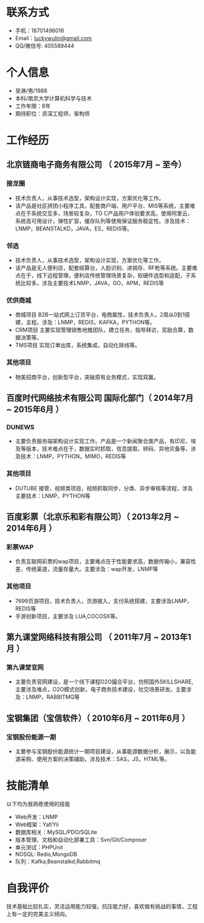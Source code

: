 
# 联系方式

- 手机：18701496016
- Email：luckywulin@gmail.com
- QQ/微信号: 405589444

# 个人信息

 - 吴淋/男/1988 
 - 本科/南京大学计算机科学与技术
 - 工作年限：8年
 - 期待职位：资深工程师，架构师


# 工作经历

## 北京链商电子商务有限公司 （ 2015年7月 ~ 至今）

### 接龙圈
- 技术负责人，从事技术选型，架构设计实现，方案优化等工作。
- 该产品是社区拼团小程序工具，配套商户端、用户平台、MIS等系统，主要难点在于系统交互多，场景较复杂，TO C产品用户体验要求高，使用阿里云，系统高可用设计，弹性扩容，缓存队列等使用保证服务稳定性。涉及技术：LNMP，BEANSTALKD，JAVA，ES，REDIS等。

### 邻选
- 技术负责人，从事技术选型，架构设计实现，方案优化等工作。
- 该产品是无人便利店，配套结算台，人脸识别、进销存、RF枪等系统。主要难点在于，线下远程管理，便利店传统管理场景复杂，软硬件选型和适配，子系统比较多。涉及主要技术LNMP，JAVA，GO，APM，REDIS等

### 优供商城
- 商城项目 B2B一站式网上订货平台，电商属性，技术负责人，2周从0到1搭建，主程。涉及：LNMP，REDIS，KAFKA，PYTHON等。
- CRM项目 主要实现管理销售地推团队，建立任务，指导拜访，奖励合算，数据决策等。
- TMS项目 实现订单出库，系统集成，自动化排线等。

### 其他项目
- 物美招商平台，创新型平台，突破原有业务模式，实现双赢。
  
## 百度时代网络技术有限公司 国际化部门（ 2014年7月 ~ 2015年6月 ）

### DUNEWS 
- 主要负责服务端架构设计实现工作。产品是一个新闻聚合类产品，有印尼、埃及等版本，技术难点在于，数据实时抓取，信息提取，转码、异地灾备等，涉及技术：LNMP，PYTHON，MIMO，REDIS等

### 其他项目
- DUTUBE 接管，视频类项目，视频抓取同步，分类、异步审核等流程，涉及主要技术：LNMP，PYTHON等
  
## 百度彩票（北京乐和彩有限公司）（ 2013年2月 ~ 2014年6月 ）

### 彩票WAP 
- 负责互联网彩票的wap项目，主要难点在于性能要求高，数据传输小，兼容性差，传统渠道，流量存量大。主要涉及：wap开发，LNMP等

### 其他项目
- 7699页游项目，技术负责人，页游接入，支付系统搭建，主要涉及LNMP，REDIS等
- 手游创新项目，主要涉及 LUA,COCOSX等。
  
## 第九课堂网络科技有限公司 （ 2011年7月 ~ 2013年1月 ）

### 第九课堂官网
- 主要负责官网建设，是一个线下课程O2O撮合平台，仿照国外SKILLSHARE,主要涉及难点，O2O模式创新，电子商务技术建设，社交场景研发。主要涉及：LNMP，RABBITMQ等
 
## 宝钢集团（宝信软件）（ 2010年6月 ~ 2011年6月 ）

### 宝钢股份能源一期
- 主要参与宝钢股份能源统计一期项目建设，从事能源数据分析，展示，以及能源采购、使用方案的决策辅助，涉及技术：SAS，JS，HTML等。

# 技能清单
以下均为我熟练使用的技能

- Web开发：LNMP
- Web框架：Yaf/Yii
- 数据库相关：MySQL/PDO/SQLite
- 版本管理、文档和自动化部署工具：Svn/Git/Composer
- 单元测试：PHPUnit
- NOSQL: Redis,MongoDB
- 队列：Kafka,Beanstalkd,Rabbitmq

# 自我评价
技术基础比较扎实，灵活运用能力较强，抗压能力好，喜欢做有挑战的事情，工程上有一定的完美主义倾向。
